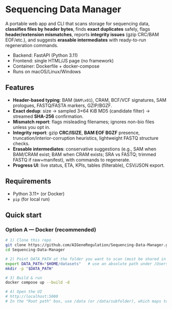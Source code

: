 # Sequencing Data Manager

A portable web app and CLI that scans storage for sequencing data, **classifies files by header bytes**, finds **exact duplicates** safely, flags **header/extension mismatches**, reports **integrity issues** (gzip CRC/BAM EOF/etc.), and suggests **erasable intermediates** with ready-to-run regeneration commands.

- Backend: FastAPI (Python 3.11)
- Frontend: single HTML/JS page (no framework)
- Container: Dockerfile + docker-compose
- Runs on macOS/Linux/Windows

## Features

- **Header-based typing**: BAM (`BAM\x01`), CRAM, BCF/VCF signatures, SAM prologues, FASTQ/FASTA markers, GZIP/BGZF.
- **Exact dedup**: size → sampled 3×64 KiB MD5 (candidate filter) → streamed **SHA-256** confirmation.
- **Mismatch report**: flags misleading filenames; ignores non-bio files unless you opt in.
- **Integrity report**: gzip **CRC/ISIZE**, **BAM EOF BGZF** presence, truncation/interior-corruption heuristics, lightweight FASTQ structure checks.
- **Erasable intermediates**: conservative suggestions (e.g., SAM when BAM/CRAM exist; BAM when CRAM exists; SRA vs FASTQ; trimmed FASTQ if raw+manifest), with commands to regenerate.
- **Progress UI**: live status, ETA, KPIs, tables (filterable), CSV/JSON export.

## Requirements

- Python 3.11+ (or Docker)
- `pip` (for local run)

## Quick start

### Option A — Docker (recommended)

```bash
# 1) Clone this repo
git clone https://github.com/AIGeneRegulation/Sequencing-Data-Manager.git
cd Sequencing-Data-Manager

# 2) Point DATA_PATH at the folder you want to scan (must be shared in Docker Desktop on macOS)
export DATA_PATH="$HOME/datasets"   # use an absolute path under /Users on macOS
mkdir -p "$DATA_PATH"

# 3) Build & run
docker compose up --build -d

# 4) Open the UI
# http://localhost:5000
# In the "Root path" box, use /data (or /data/subfolder), which maps to $DATA_PATH inside the container.
